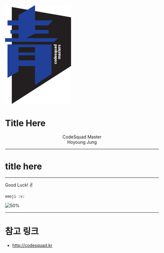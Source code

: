 <!-- page_number: true -->
# ![30%](images/img_blue.png) 
# Title Here
<p align='center'>
CodeSquad Master <br>
Hoyoung Jung
</p>

---
<!-- page_number: true -->
# title here










--- 
<!-- page_number: true -->
Good Luck! :v:
```
emoji :v:
```
![50%](https://octodex.github.com/images/femalecodertocat.png)

---
<!-- page_number: true -->
# 참고 링크
- http://codesquad.kr
